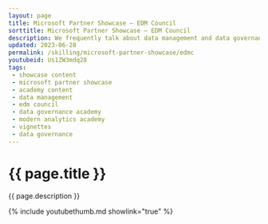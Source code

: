 ```yaml
---
layout: page
title: Microsoft Partner Showcase — EDM Council
sorttitle: Microsoft Partner Showcase — EDM Council
description: We frequently talk about data management and data governance from a software and technical perspective, but what about the people and the processes that implement data management? How do you know if your data management is sufficient? Where do you start if don't have any data management framework or governance? These are questions the EDM Council, and specifically their CDMC framework, strive to answer. In this showcase, Mike Meriton, EDM Council cofounder, discusses the history of the EDM Council and the CDMC framework. 
updated: 2023-06-28
permalink: /skilling/microsoft-partner-showcase/edmc
youtubeid: Us1ZW3mdq28
tags: 
 - showcase content
 - microsoft partner showcase
 - academy content
 - data management
 - edm council
 - data governance academy
 - modern analytics academy
 - vignettes
 - data governance
---
```


# {{ page.title }}

{{ page.description }}

{% include youtubethumb.md showlink="true" %}
